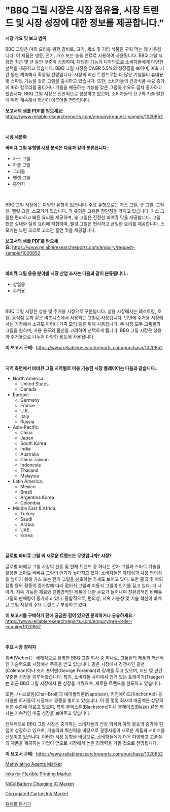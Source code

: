 <p><h1>"BBQ 그릴 시장은 시장 점유율, 시장 트렌드 및 시장 성장에 대한 정보를 제공합니다."</h1></p><p><strong>시장 개요 및 보고 범위</strong></p>
<p><p>BBQ 그릴은 야외 요리를 위한 장비로, 고기, 채소 및 기타 식품을 구워 먹는 데 사용됩니다. 이 제품은 냉동, 전기, 가스 또는 숯을 연료로 사용하여 사용됩니다. BBQ 그릴 시장은 최근 몇 년 동안 꾸준히 성장하여, 다양한 기능과 디자인으로 소비자들에게 다양한 선택을 제공하고 있습니다. BBQ 그릴 시장은 CAGR 5.5%의 성장률을 보이며, 예측 기간 동안 계속해서 확장될 전망입니다. 시장의 최신 트렌드로는 더 많은 기업들이 휴대용 및 스마트 기능을 갖춘 그릴을 출시하고 있습니다. 또한, 소비자들의 건강식품 수요 증가에 따라 칼로리를 줄이거나 기름을 배출하는 기능을 갖춘 그릴의 수요도 점차 증가하고 있습니다. BBQ 그릴 시장은 전반적으로 성장하고 있으며, 소비자들의 요구와 기술 발전에 따라 계속해서 혁신이 이루어질 전망입니다.</p></p>
<p><strong>보고서의 샘플 PDF를 받으세요:</strong> <a href="https://www.reliableresearchreports.com/enquiry/request-sample/1020852">https://www.reliableresearchreports.com/enquiry/request-sample/1020852</a></p>
<p>&nbsp;</p>
<p><strong>시장 세분화</strong></p>
<p><strong>바비큐 그릴 유형별 시장 분석은 다음과 같이 분류됩니다.:</strong></p>
<p><ul><li>가스 그릴</li><li>차콜 그릴</li><li>그리들</li><li>펠렛 그릴</li><li>흡연자</li></ul></p>
<p>&nbsp;</p>
<p><p>BBQ 그릴 시장에는 다양한 유형이 있습니다. 주요 유형으로는 가스 그릴, 숯 그릴, 그릴 팬, 펠릿 그릴, 스모커가 있습니다. 각 유형은 고유한 장단점을 가지고 있습니다. 가스 그릴은 편리하고 빠른 요리를 제공하며, 숯 그릴은 진정한 바베큐 맛을 제공합니다. 그릴 팬은 실내와 실외 요리에 적합하며, 펠릿 그릴은 편리하고 균일한 요리를 제공합니다. 스모커는 느린 조리로 고소한 흡연 맛을 제공합니다.</p></p>
<p><strong>보고서의 샘플 PDF를 받으세요:</strong>&nbsp;<a href="https://www.reliableresearchreports.com/enquiry/request-sample/1020852">https://www.reliableresearchreports.com/enquiry/request-sample/1020852</a></p>
<p>&nbsp;</p>
<p><strong> 바비큐 그릴 응용 분야별 시장 산업 조사는 다음과 같이 분류됩니다.:</strong></p>
<p><ul><li>상업용</li><li>주거용</li></ul></p>
<p>&nbsp;</p>
<p><p>BBQ 그릴 시장은 상용 및 주거용 시장으로 구분됩니다. 상용 시장에서는 레스토랑, 호텔, 음식점 등과 같은 비즈니스에서 사용되는 그릴로 사용됩니다. 반면에 주거용 시장에서는 가정에서 소규모 파티나 가족 모임 등을 위해 사용됩니다. 두 시장 모두 고품질의 그릴을 원하며, 사용 용도와 옵션을 고려하여 선택하게 됩니다. BBQ 그릴 시장은 상용과 주거용으로 나누어 다양한 용도에 사용됩니다.</p></p>
<p><strong>이 보고서 구매:</strong>&nbsp; <a href="https://www.reliableresearchreports.com/purchase/1020852">https://www.reliableresearchreports.com/purchase/1020852</a></p>
<p>&nbsp;</p>
<p><strong>지역 측면에서 바비큐 그릴 지역별로 이용 가능한 시장 플레이어는 다음과 같습니다.:</strong></p>
<p><ul>
    <li>
        North America:
        <ul>
            <li>United States</li>
            <li>Canada</li>
        </ul>
    </li>
    <li>
        Europe:
        <ul>
            <li>Germany</li>
            <li>France</li>
            <li>U.K.</li>
            <li>Italy</li>
            <li>Russia</li>
        </ul>
    </li>
    <li>
        Asia-Pacific:
        <ul>
            <li>China</li>
            <li>Japan</li>
            <li>South Korea</li>
            <li>India</li>
            <li>Australia</li>
            <li>China Taiwan</li>
            <li>Indonesia</li>
            <li>Thailand</li>
            <li>Malaysia</li>
        </ul>
    </li>
    <li>
        Latin America:
        <ul>
            <li>Mexico</li>
            <li>Brazil</li>
            <li>Argentina Korea</li>
            <li>Colombia</li>
        </ul>
    </li>
    <li>
        Middle East & Africa:
        <ul>
            <li>Turkey</li>
            <li>Saudi</li>
            <li>Arabia</li>
            <li>UAE</li>
            <li>Korea</li>
        </ul>
    </li>
    </ul></p>
<p>&nbsp;</p>
<p><strong>글로벌 바비큐 그릴 의 새로운 트렌드는 무엇입니까? 시장?</strong></p>
<p><p>글로벌 바베큐 그릴 시장의 신흥 및 현재 트렌드 중 하나는 전자 그릴과 스마트 기술을 활용한 스마트 바베큐 그릴의 인기가 높아지고 있다. 소비자들은 휴대성과 사용 편의성을 높이기 위해 가스 또는 전기 그릴을 선호하는 추세도 보이고 있다. 또한 홈쿡 및 야외 캠핑 등의 활동이 증가함에 따라 접이식 그릴과 이동식 그릴이 인기를 끌고 있다. 더 나아가, 지속 가능한 재료와 친환경적인 제품에 대한 수요가 늘어나며 친환경적인 바베큐 그릴의 판매량이 증가하고 있다.  종합적으로, 편의성, 지속 가능성 및 기술 혁신이 바베큐 그릴 시장의 주요 트렌드로 부상하고 있다.</p></p>
<p><strong>이 보고서를 구매하기 전에 궁금한 점이 있으면 문의하거나 공유하세요.</strong>- <a href="https://www.reliableresearchreports.com/enquiry/pre-order-enquiry/1020852">https://www.reliableresearchreports.com/enquiry/pre-order-enquiry/1020852</a></p>
<p>&nbsp;</p>
<p><strong>주요 시장 참여자</strong></p>
<p><p>위버(Weber)는 세계적으로 유명한 BBQ 그릴 회사 중 하나로, 고품질의 제품과 혁신적인 기술력으로 시장에서 주목을 받고 있습니다. 같은 시장에서 경쟁사인 콜맨(Coleman)이나 조지 포어맨(George Foreman)과 강세를 두고 있으며, 지난 몇 년간 꾸준한 성장을 이루어왔습니다. 특히, 소비자들 사이에서 인기 있는 트레이거(Traeger)는 최근 BBQ 그릴 시장에서 큰 성장을 거뒀으며, 새로운 트렌드를 선도하고 있습니다.</p><p>또한, 샤-브로일(Char-Broil)과 네이폴리온(Napoleon), 키천에이드(KitchenAid) 등 다양한 회사들이 시장에서 경쟁을 벌이고 있습니다. 이 중 몇몇 회사의 매출액은 상당히 높은 수준에 이르고 있으며, 특히 블랙스톤(Blackstone)이나 블레이즈(Blaze) 같은 회사는 지속적인 매출 성장을 보여주고 있습니다.</p><p>전체적으로 BBQ 그릴 시장은 증가하는 소비자들의 건강 의식과 야외 활동의 증가에 힘입어 성장하고 있으며, 기술력과 혁신력을 바탕으로 경쟁사들이 새로운 제품과 서비스를 선보이고 있습니다. 이러한 시장 동향을 바탕으로, 소비자들에게 더욱 다양하고 고품질의 제품을 제공하는 기업이 앞으로 시장에서 높은 경쟁력을 가질 것으로 전망됩니다.</p></p>
<p><strong>이 보고서 구매:</strong>&nbsp;&nbsp;<a href="https://www.reliableresearchreports.com/purchase/1020852">https://www.reliableresearchreports.com/purchase/1020852</a></p>
<p><p><a href="https://github.com/WillieWoodard/Market-Research-Report-List-3/blob/main/methylating-agents-market.md">Methylating Agents Market</a></p><p><a href="https://nifty-kite-d51.notion.site/Inks-for-Flexible-Printing-Market-Research-Report-Forecasted-for-Period-from-2024-2031-by-Market--892cfedc33124daaa0fe4dc303828b1d">Inks for Flexible Printing Market</a></p><p><a href="https://view.publitas.com/reportprime-1/nicd-battery-charging-ic-market-growth-market-trends-covid-19-impact-and-forecasts-for-period-from-2023-2030/">NiCd Battery Charging IC Market</a></p><p><a href="https://ivy-potential-64b.notion.site/Corrugated-Carton-Ink-Market-Size-Reflecting-a-Forecast-Till-2031-Market-By-Type-By-Application-an-420d2ef5e4564944be3c5ab29634ff31">Corrugated Carton Ink Market</a></p><p><a href="https://github.com/vseigx30c9a1j/Market-Research-Report-List-1/blob/main/8814900189963.md">유제품 분석기</a></p></p>
